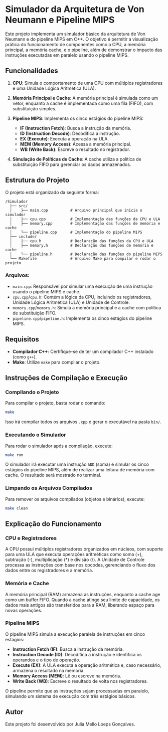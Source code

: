 
# Simulador da Arquitetura de Von Neumann e Pipeline MIPS

Este projeto implementa um simulador básico da arquitetura de Von Neumann e do pipeline MIPS em C++. O objetivo é permitir a visualização prática do funcionamento de componentes como a CPU, a memória principal, a memória cache, e o pipeline, além de demonstrar o impacto das instruções executadas em paralelo usando o pipeline MIPS.

## Funcionalidades

1. **CPU**: Simula o comportamento de uma CPU com múltiplos registradores e uma Unidade Lógica Aritmética (ULA).
2. **Memória Principal e Cache**: A memória principal é simulada como um vetor, enquanto a cache é implementada como uma fila (FIFO), com substituição simples.
3. **Pipeline MIPS**: Implementa os cinco estágios do pipeline MIPS:
   - **IF (Instruction Fetch)**: Busca a instrução da memória.
   - **ID (Instruction Decode)**: Decodifica a instrução.
   - **EX (Execute)**: Executa a operação na ULA.
   - **MEM (Memory Access)**: Acessa a memória principal.
   - **WB (Write Back)**: Escreve o resultado no registrador.
   
4. **Simulação de Políticas de Cache**: A cache utiliza a política de substituição FIFO para gerenciar os dados armazenados.

## Estrutura do Projeto

O projeto está organizado da seguinte forma:

```
/Simulador
  ├── src/
  │    ├── main.cpp          # Arquivo principal que inicia o simulador
  │    ├── cpu.cpp           # Implementação das funções da CPU e ULA
  │    ├── memory.cpp        # Implementação das funções de memória e cache
  │    └── pipeline.cpp      # Implementação do pipeline MIPS
  ├── include/
  │    ├── cpu.h             # Declaração das funções da CPU e ULA
  │    ├── memory.h          # Declaração das funções de memória e cache
  │    └── pipeline.h        # Declaração das funções do pipeline MIPS
  └── Makefile               # Arquivo Make para compilar e rodar o projeto
```

### Arquivos:

- `main.cpp`: Responsável por simular uma execução de uma instrução usando o pipeline MIPS e cache.
- `cpu.cpp`/`cpu.h`: Contém a lógica da CPU, incluindo os registradores, Unidade Lógica Aritmética (ULA) e Unidade de Controle.
- `memory.cpp`/`memory.h`: Simula a memória principal e a cache com política de substituição FIFO.
- `pipeline.cpp`/`pipeline.h`: Implementa os cinco estágios do pipeline MIPS.

## Requisitos

- **Compilador C++**: Certifique-se de ter um compilador C++ instalado (como `g++`).
- **Make**: Utilize `make` para compilar o projeto.

## Instruções de Compilação e Execução

### Compilando o Projeto

Para compilar o projeto, basta rodar o comando:

```bash
make
```

Isso irá compilar todos os arquivos `.cpp` e gerar o executável na pasta `bin/`.

### Executando o Simulador

Para rodar o simulador após a compilação, execute:

```bash
make run
```

O simulador irá executar uma instrução `ADD` (soma) e simular os cinco estágios do pipeline MIPS, além de realizar uma leitura de memória com cache. O resultado será mostrado no terminal.

### Limpando os Arquivos Compilados

Para remover os arquivos compilados (objetos e binários), execute:

```bash
make clean
```

## Explicação do Funcionamento

### CPU e Registradores

A CPU possui múltiplos registradores organizados em núcleos, com suporte para uma ULA que executa operações aritméticas como soma (+), subtração (-), multiplicação (*) e divisão (/). A Unidade de Controle processa as instruções com base nos opcodes, gerenciando o fluxo dos dados entre os registradores e a memória.

### Memória e Cache

A memória principal (RAM) armazena as instruções, enquanto a cache age como um buffer FIFO. Quando a cache atinge seu limite de capacidade, os dados mais antigos são transferidos para a RAM, liberando espaço para novas operações.

### Pipeline MIPS

O pipeline MIPS simula a execução paralela de instruções em cinco estágios:

- **Instruction Fetch (IF)**: Busca a instrução da memória.
- **Instruction Decode (ID)**: Decodifica a instrução e identifica os operandos e o tipo de operação.
- **Execute (EX)**: A ULA executa a operação aritmética e, caso necessário, armazena o resultado na memória.
- **Memory Access (MEM)**: Lê ou escreve na memória.
- **Write Back (WB)**: Escreve o resultado de volta nos registradores.

O pipeline permite que as instruções sejam processadas em paralelo, simulando um sistema de execução com três estágios básicos.

## Autor

Este projeto foi desenvolvido por Julia Mello Loeps Gonçalves.
